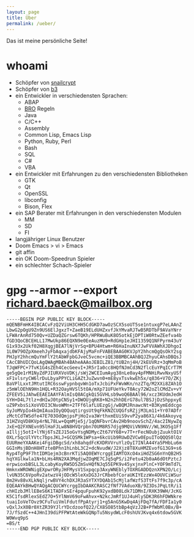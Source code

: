 ```yaml
---
layout: page
title: Über
permalink: /ueber/
---
```


Das ist meine persönliche Seite!

# whoami

- Schöpfer von [snailcrypt](https://webap.snailcrypt.com)
- Schöpfer von [b3](https://github.com/ritschmaster/b3)
- ein Entwickler in verschiedensten Sprachen:
  - ABAP
  - [BRO](https://brobots.info) Regeln
  - Java
  - C/C++
  - Assembly
  - Common Lisp, Emacs Lisp
  - Python, Ruby, Perl
  - Bash
  - SQL
  - C#
  - VBA
- ein Entwickler mit Erfahrungen zu den verschiedensten Bibliotheken
  - GTK
  - Qt
  - OpenSSL
  - libconfig
  - Bison, Flex
- ein SAP Berater mit Erfahrungen in den verschiedensten Modulen
  - MM
  - SD
  - FI
- langjähriger Linux Benutzer
- Doom Emacs > vi > Emacs
- git affin
- ein OK Doom-Speedrun Spieler
- ein schlechter Schach-Spieler

# gpg --armor --export richard.baeck@mailbox.org

    -----BEGIN PGP PUBLIC KEY BLOCK-----
    mQENBFmHK4IBCACvFzQ2ViUH3CHH5CdGKD7awOzSCX5soUT5se1ntuxgP7eLAAnZ
    LbwG2pOgU9Zn9US6ElJgxzT+ZaeB19ELdUHZxvfJkYMvaRJTwB5RDTbF9AVaYNrr
    LFWArAnRd750Qv+UZDaQZGrsw6TQKh/HPRWuBuK8O5otkEjDPTiW0RtwZEefva4b
    fGD3QoCBCEHLL17MwUkp86EQXN9e0EeAuzMU9+RdGHp1eJHI1359Q1NFPyrm43uY
    G1x93x2Ukf02H8XqgjBEA7lNjVrSq+BPU4Htwm+R6HaInuNX7JwFVVAWhXJDhgoI
    1L0W79OZpXmeehJyFbAqxajdbKFAjyMaFnFVABEBAAG0KVJpY2hhcmQgQsOkY2sg
    PHJpY2hhcmQuYmFlY2tAbWFpbGJveC5vcmc+iQE3BBMBCAAhBQJZhyuCAhsDBQsJ
    CAcCBhUICQoLAgQWAgMBAh4BAheAAAoJEBILZ81/tUB2nj4H/2kEUVRz+3qMmPoB
    TJqWFPC+7TvK1G4sZEh4CecGeevI+JR5rIa0cc8HQfNJmCd3N2flcEuYPqICrT7M
    ge5gQe1rM1NyZdPJIURXVoVDKj/sWj2WCEIumAyg38nLe0ay4pFMNHiRwvNxyUSf
    xF1vlsryCW6lrDuLbyaPPYCLiGAZtJuZwvn0+mE8yxTsvkwEh5x/q836+V7O/ZKj
    BaVPlLxxtJMtutIRC6sswFypnbqvWn1oTxJcbiPxFWvWKn/nzZTq/M2XXi8ZAh1O
    z5mWlOEhN9Hn1HQL+R32OayHVSl5tOA/mXp71UFUeYkvT0Acy72W2oZlCMdZv+vY
    ZFEEV5iJAhwEEAEIAAYFAlmIsQ8ACgkQi5GVHLsb9woQ6BAAl96/xcz3KUdmJedH
    SYH+D4L7tlz+dHIwJ0tpCNSy1+DWOUjqRK8+N2n2hhDErG78ul7BSJjDzShppxyE
    uZ9PxbsSiXoVVDI3CNvoWMn+2TFf6lafLUEzgGj/wBQMJRnawcNt+B3KymEddcgo
    SyJoMVpIo4kQmIAuaIOyQOQuqtirgsUt9qFkKNZCUQGfsRZjjM3Lm11+Yr07ADfr
    zMctCdTWSdfe47E703OdQmjpsPjHoIva3WrthxmEUiS9vvP2ya86X1/4k6Akoyvq
    31HZVqVD8KVp4rNL78Lw+QqmMje5j/1qQNFbvrCAv2Hb9noovSchZ/4ac2INywZq
    JxE+Q2FXNEvn95lHaFJLw8N8HVQrpbn70UM8R57djg9MQViVN9NV//WL3KO5g1Ff
    aIlljj5otI+lYNj6TsZEJ15oGvYsgNDMycZt67VY6B+v7T+rFecNOubjZuuktO1V
    OXLr5qcUlYVtc7bpsJKLJ+GCQSMk1WPsa+6kcUib9RUwDZVCw0EpuIToQQQS0lQz
    EUURmeYXAAKei4FgiDBgcSd/xh8ahqdFcKXDRVVruYlzOyI7INlA44Ya5PHbLu6m
    GGInMsjBDnH8HTzteBPhn1hLnbL3C2+dcNvudW/J2Xjz8T8XuHMZEvofG13G9+s6
    Ryp4TgP9F7htIDM1ejm3cBnrKTi5AQ0EWYcrggEIAMTOXcO4xiHdZSG6nYnQB2H5
    hqYXGlkwla1N+bLHs4RN2XA3MqdjwZOqME7CJq5qPS/i2Fetu42b0aA6dOtPztcJ
    erpwioxbBSLL3LcabyKoyRW5D5ZmSvHQfNJq55EPK9v45yxjnxPlnC+YOF9mTd7L
    HmknxWROWNigEXpwrORyJHFMysV1Sxpqcp3AxyWNEblyTOXRGADDQznXPN2O/Lcj
    lvUN35C6VpoRv2atwzV4jODcW5leXxDG3JrCRbebfCoraUKIYEzzWx4OUVCiWSur
    8m2Hv88vXLkNqljrwBVY4chDXJR3aSYTXYDQAb15cMjlafWzfS3TtFs7f9c3p/cA
    EQEAAYkBHwQYAQgACQUCWYcrggIbDAAKCRASC2fNf7VAduoXB/9Z3DsJPqLtR/i1
    chHIzbJMllEBeS6K1TADFxSEr4pquFpuhK92yxdB08Ldk71DMnI/RXK39WH/JcKG
    K5C1fsdRlexSEdZ7O+5YlNmV69oFwAhvx+N2kcJmRf1UJ4uHlySDK3R6hFDWNkre
    tuaiIoVeTOvz9CFuTuiVmlFdutfPpAtyrj1+g5AnG5KwDq4AjFDq7fA/FDFIa1y0
    vQxlJxX0Br0XtZR39YJlrYDcdzoofQ22/CX8SO85tbBp4qVzJ2B+PfWbMl0Bx/B+
    7J/fSzdC++4JHnI39diPFPWtAteWkGQNpTu5NsydWLcF0shUVJKvq4x6tdow5GVK
    W0Wvq9pS
    =BS/t
    -----END PGP PUBLIC KEY BLOCK-----
